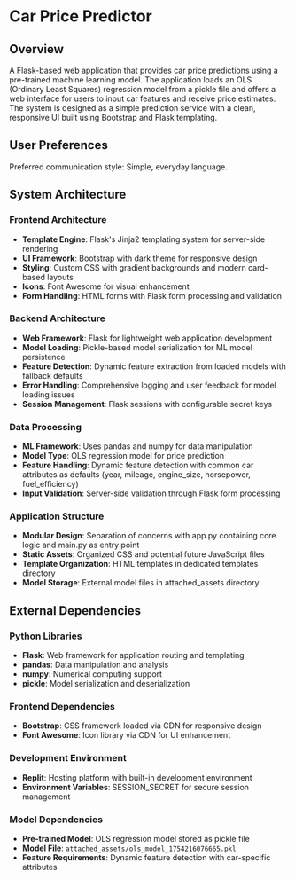 # Car Price Predictor

## Overview

A Flask-based web application that provides car price predictions using a pre-trained machine learning model. The application loads an OLS (Ordinary Least Squares) regression model from a pickle file and offers a web interface for users to input car features and receive price estimates. The system is designed as a simple prediction service with a clean, responsive UI built using Bootstrap and Flask templating.

## User Preferences

Preferred communication style: Simple, everyday language.

## System Architecture

### Frontend Architecture
- **Template Engine**: Flask's Jinja2 templating system for server-side rendering
- **UI Framework**: Bootstrap with dark theme for responsive design
- **Styling**: Custom CSS with gradient backgrounds and modern card-based layouts
- **Icons**: Font Awesome for visual enhancement
- **Form Handling**: HTML forms with Flask form processing and validation

### Backend Architecture
- **Web Framework**: Flask for lightweight web application development
- **Model Loading**: Pickle-based model serialization for ML model persistence
- **Feature Detection**: Dynamic feature extraction from loaded models with fallback defaults
- **Error Handling**: Comprehensive logging and user feedback for model loading issues
- **Session Management**: Flask sessions with configurable secret keys

### Data Processing
- **ML Framework**: Uses pandas and numpy for data manipulation
- **Model Type**: OLS regression model for price prediction
- **Feature Handling**: Dynamic feature detection with common car attributes as defaults (year, mileage, engine_size, horsepower, fuel_efficiency)
- **Input Validation**: Server-side validation through Flask form processing

### Application Structure
- **Modular Design**: Separation of concerns with app.py containing core logic and main.py as entry point
- **Static Assets**: Organized CSS and potential future JavaScript files
- **Template Organization**: HTML templates in dedicated templates directory
- **Model Storage**: External model files in attached_assets directory

## External Dependencies

### Python Libraries
- **Flask**: Web framework for application routing and templating
- **pandas**: Data manipulation and analysis
- **numpy**: Numerical computing support
- **pickle**: Model serialization and deserialization

### Frontend Dependencies
- **Bootstrap**: CSS framework loaded via CDN for responsive design
- **Font Awesome**: Icon library via CDN for UI enhancement

### Development Environment
- **Replit**: Hosting platform with built-in development environment
- **Environment Variables**: SESSION_SECRET for secure session management

### Model Dependencies
- **Pre-trained Model**: OLS regression model stored as pickle file
- **Model File**: `attached_assets/ols_model_1754216076665.pkl`
- **Feature Requirements**: Dynamic feature detection with car-specific attributes
